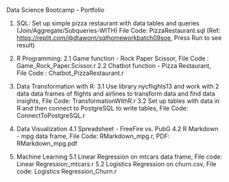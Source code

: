 Data Science Bootcamp - Portfolio

1. SQL:
Set up simple pizza restaurant with data tables and queries (Join/Aggregate/Subqueries-WITH)
File Code: PizzaRestaurant.sql (Ref: https://replit.com/@dtaworn/sqlhomeworkbatch09soe, Press Run to see result)

2. R Programming:
2.1 Game function - Rock Paper Scissor, File Code : Game_Rock_Paper.Scissor.r
2.2 Chatbot function - Pizza Restaurant, File Code : Chatbot_PizzaRestaurant.r

3. Data Transformation with R:
3.1 Use library nycflights13 and work with 2 data data frames of flights and airlines to transform data and find data insights, File Code: TransformationWithR.r
3.2 Set up tables with data in R and then connect to PostgreSQL to write tables, File Code: ConnectToPostgreSQL.r

4. Data Visualization
4.1 Spreadsheet - FreeFire vs. PubG
4.2 R Markdown - mpg data frame, File Code: RMarkdown_mpg.r, PDF: RMarkdown_mpg.pdf 

5. Machine Learning
5.1 Linear Regression on mtcars data frame, File code: Linear Regression_mtcars.r
5.2 Logistics Regression on churn.csv, File code: Logistics Regression_Churn.r
